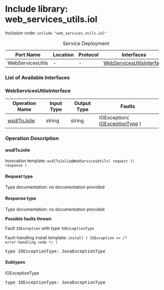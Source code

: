 # Include library: web_services_utils.iol

Inclusion code: <code>include "web_services_utils.iol"</code>

<table>
  <caption>Service Deployment</caption>
  <thead>
    <tr>
      <th>Port Name</th>
      <th>Location</th>
      <th>Protocol</th>
      <th>Interfaces</th>
    </tr>
  </thead>
  <tbody>
    <tr>
      <td>WebServicesUtils</td>
      <td>-</td>
      <td>-</td>
      <td><a href="#WebServicesUtilsInterface">WebServicesUtilsInterface</a></td>
    </tr>
  </tbody>
</table>

<h3>List of Available Interfaces</h3>

<h3 id="WebServicesUtilsInterface">WebServicesUtilsInterface</h3>

<table>
  <thead>
    <tr>
      <th>Operation Name</th>
      <th>Input Type</th>
      <th>Output Type</th>
      <th>Faults</th>
    </tr>
  </thead>
  <tbody>
    <tr>
      <td><a href="#wsdlToJolie">wsdlToJolie</a></td>
      <td>string</td>
      <td>string</td>
      <td>
        IOException( <a href="#IOExceptionType">IOExceptionType</a> )
      </td>
    </tr>
  </tbody>
</table>

### Operation Description



#### wsdlToJolie


Invocation template: <code>wsdlToJolie@WebServicesUtils( request )( response )</code>

<h4>Request type</h4>

Type documentation: no documentation provided 



<h4>Response type</h4>
Type documentation: no documentation provided 



**Possible faults thrown**


Fault <code>IOException</code> with type <code>IOExceptionType</code>

Fault-handling install template: <code>install ( IOException => /* error-handling code */ )</code>
<pre>type IOExceptionType: JavaExceptionType</pre>



<h4>Subtypes</h4>


<a id="IOExceptionType"></a>
IOExceptionType

<pre>type IOExceptionType: JavaExceptionType</pre>




